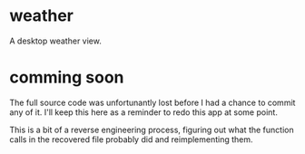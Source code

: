 weather
=======

A desktop weather view.

comming soon
======

The full source code was unfortunantly lost before I had a chance to commit any of it. I'll keep this here as a reminder to redo this app at some point.

This is a bit of a reverse engineering process, figuring out what the function calls in the recovered file probably did and reimplementing them.
